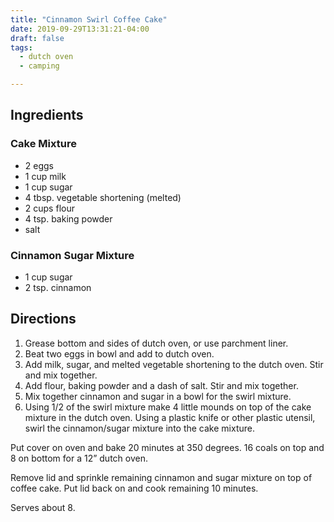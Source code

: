 ```yaml
---
title: "Cinnamon Swirl Coffee Cake"
date: 2019-09-29T13:31:21-04:00
draft: false
tags:
  - dutch oven
  - camping

---
```


## Ingredients

### Cake Mixture

* 2 eggs
* 1 cup milk
* 1 cup sugar
* 4 tbsp. vegetable shortening (melted)
* 2 cups flour
* 4 tsp. baking powder
* salt

### Cinnamon Sugar Mixture

* 1 cup sugar
* 2 tsp. cinnamon

## Directions

1. Grease bottom and sides of dutch oven, or use parchment liner.
2. Beat two eggs in bowl and add to dutch oven.
3. Add milk, sugar, and melted vegetable shortening to the dutch oven. Stir and mix together.
4. Add flour, baking powder and a dash of salt. Stir and mix together.
5. Mix together cinnamon and sugar in a bowl for the swirl mixture.
6. Using 1/2 of the swirl mixture make 4 little mounds on top of the cake mixture in the dutch oven. Using a plastic knife or other plastic utensil, swirl the cinnamon/sugar mixture into the cake mixture.

Put cover on oven and bake 20 minutes at 350 degrees. 16 coals on top and 8 on bottom for a 12” dutch oven.

Remove lid and sprinkle remaining cinnamon and sugar mixture on top of coffee cake. Put lid back on and cook remaining 10 minutes.

Serves about 8.
